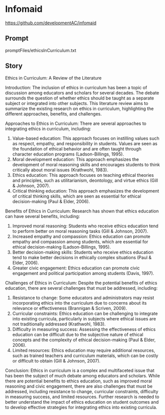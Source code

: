# Infomaid

https://github.com/developmentAC/infomaid

## Prompt

promptFiles/ethicsInCurriculum.txt

## Story

 
Ethics in Curriculum: A Review of the Literature

Introduction:
The inclusion of ethics in curriculum has been a topic of discussion among educators and scholars for several decades. The debate surrounds the question of whether ethics should be taught as a separate subject or integrated into other subjects. This literature review aims to summarize the existing research on ethics in curriculum, highlighting the different approaches, benefits, and challenges.

Approaches to Ethics in Curriculum:
There are several approaches to integrating ethics in curriculum, including:

1. Value-based education: This approach focuses on instilling values such as respect, empathy, and responsibility in students. Values are seen as the foundation of ethical behavior and are often taught through character education programs (Ladson-Billings, 1995).
2. Moral development education: This approach emphasizes the development of moral reasoning skills and encourages students to think critically about moral issues (Krathwohl, 1983).
3. Ethics education: This approach focuses on teaching ethical theories and principles, such as utilitarianism, deontology, and virtue ethics (Gill & Johnson, 2007).
4. Critical thinking education: This approach emphasizes the development of critical thinking skills, which are seen as essential for ethical decision-making (Paul & Elder, 2006).

Benefits of Ethics in Curriculum:
Research has shown that ethics education can have several benefits, including:

1. Improved moral reasoning: Students who receive ethics education tend to perform better on moral reasoning tasks (Gill & Johnson, 2007).
2. Increased empathy and compassion: Ethics education can promote empathy and compassion among students, which are essential for ethical decision-making (Ladson-Billings, 1995).
3. Better decision-making skills: Students who receive ethics education tend to make better decisions in ethically complex situations (Paul & Elder, 2006).
4. Greater civic engagement: Ethics education can promote civic engagement and political participation among students (Davis, 1997).

Challenges of Ethics in Curriculum:
Despite the potential benefits of ethics education, there are several challenges that must be addressed, including:

1. Resistance to change: Some educators and administrators may resist incorporating ethics into the curriculum due to concerns about its relevance or effectiveness (Brannigan & Scriven, 2009).
2. Curricular constraints: Ethics education can be challenging to integrate into existing curricula, particularly in subjects where ethical issues are not traditionally addressed (Krathwohl, 1983).
3. Difficulty in measuring success: Assessing the effectiveness of ethics education can be difficult due to the subjective nature of ethical concepts and the complexity of ethical decision-making (Paul & Elder, 2006).
4. Limited resources: Ethics education may require additional resources, such as trained teachers and curriculum materials, which can be costly or difficult to obtain (Gill & Johnson, 2007).

Conclusion:
Ethics in curriculum is a complex and multifaceted issue that has been the subject of much debate among educators and scholars. While there are potential benefits to ethics education, such as improved moral reasoning and civic engagement, there are also challenges that must be addressed, including resistance to change, curricular constraints, difficulty in measuring success, and limited resources. Further research is needed to better understand the impact of ethics education on student outcomes and to develop effective strategies for integrating ethics into existing curricula.

